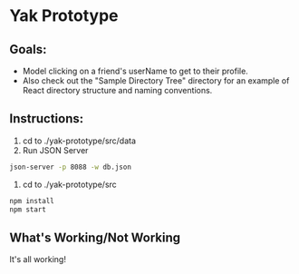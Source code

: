 # Yak Prototype

## Goals:

* Model clicking on a friend's userName to get to their profile.
* Also check out the "Sample Directory Tree" directory for an example of React directory structure and naming conventions.

## Instructions:

1. cd to ./yak-prototype/src/data
1. Run JSON Server

```bash
json-server -p 8088 -w db.json
```

1. cd to ./yak-prototype/src

```bash
npm install
npm start
```

## What's Working/Not Working

It's all working!